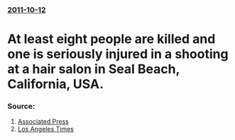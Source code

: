 ### [2011-10-12](/news/2011/10/12/index.md)

# At least eight people are killed and one is seriously injured in a shooting at a hair salon in Seal Beach, California, USA. 




### Source:

1. [Associated Press](http://hosted.ap.org/dynamic/stories/U/US_SALON_SHOOTING?SITE=LABAT&SECTION=HOME&TEMPLATE=DEFAULT&CTIME=2011-10-12-17-29-59)
2. [Los Angeles Times](http://latimesblogs.latimes.com/lanow/2011/10/six-apprently-dead-in-seal-beach-shooting.html)
